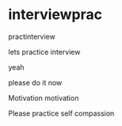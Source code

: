 # interviewprac
practinterview

lets practice interview

yeah


please do it now

Motivation motivation

Please practice self compassion
